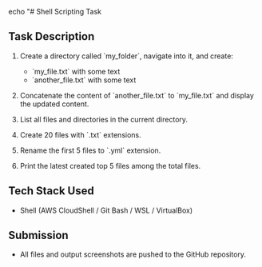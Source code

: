 echo "# Shell Scripting Task

## Task Description
1. Create a directory called \`my_folder\`, navigate into it, and create:
   - \`my_file.txt\` with some text
   - \`another_file.txt\` with some text

2. Concatenate the content of \`another_file.txt\` to \`my_file.txt\` and display the updated content.

3. List all files and directories in the current directory.

4. Create 20 files with \`.txt\` extensions.

5. Rename the first 5 files to \`.yml\` extension.

6. Print the latest created top 5 files among the total files.

## Tech Stack Used
- Shell (AWS CloudShell / Git Bash / WSL / VirtualBox)

## Submission
- All files and output screenshots are pushed to the GitHub repository.


